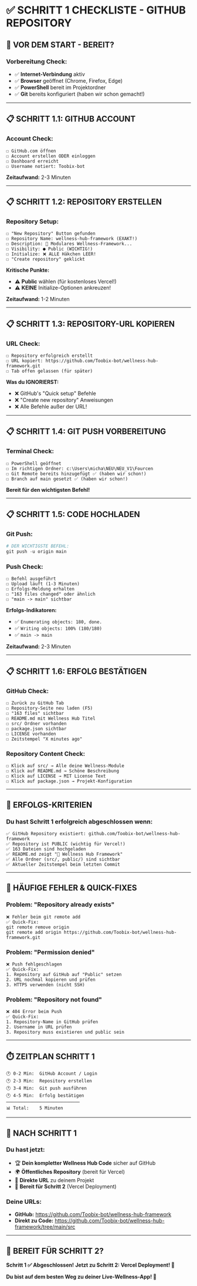 # ✅ **SCHRITT 1 CHECKLISTE - GITHUB REPOSITORY**

## 🎯 **VOR DEM START - BEREIT?**

### **Vorbereitung Check:**
- ✅ **Internet-Verbindung** aktiv
- ✅ **Browser** geöffnet (Chrome, Firefox, Edge)
- ✅ **PowerShell** bereit im Projektordner
- ✅ **Git** bereits konfiguriert (haben wir schon gemacht!)

---

## 📋 **SCHRITT 1.1: GITHUB ACCOUNT**

### **Account Check:**
```
☐ GitHub.com öffnen
☐ Account erstellen ODER einloggen
☐ Dashboard erreicht
☐ Username notiert: Toobix-bot
```

**Zeitaufwand:** 2-3 Minuten

---

## 📋 **SCHRITT 1.2: REPOSITORY ERSTELLEN**

### **Repository Setup:**
```
☐ "New Repository" Button gefunden
☐ Repository Name: wellness-hub-framework (EXAKT!)
☐ Description: 🌟 Modulares Wellness-Framework...
☐ Visibility: ● Public (WICHTIG!)
☐ Initialize: ❌ ALLE Häkchen LEER!
☐ "Create repository" geklickt
```

**Kritische Punkte:**
- ⚠️ **Public** wählen (für kostenloses Vercel!)
- ⚠️ **KEINE** Initialize-Optionen ankreuzen!

**Zeitaufwand:** 1-2 Minuten

---

## 📋 **SCHRITT 1.3: REPOSITORY-URL KOPIEREN**

### **URL Check:**
```
☐ Repository erfolgreich erstellt
☐ URL kopiert: https://github.com/Toobix-bot/wellness-hub-framework.git
☐ Tab offen gelassen (für später)
```

**Was du IGNORIERST:**
- ❌ GitHub's "Quick setup" Befehle
- ❌ "Create new repository" Anweisungen
- ❌ Alle Befehle außer der URL!

---

## 📋 **SCHRITT 1.4: GIT PUSH VORBEREITUNG**

### **Terminal Check:**
```
☐ PowerShell geöffnet
☐ Im richtigen Ordner: c:\Users\micha\NEU\NEU_V1\Fourcen
☐ Git Remote bereits hinzugefügt ✅ (haben wir schon!)
☐ Branch auf main gesetzt ✅ (haben wir schon!)
```

**Bereit für den wichtigsten Befehl!**

---

## 📋 **SCHRITT 1.5: CODE HOCHLADEN**

### **Git Push:**
```powershell
# DER WICHTIGSTE BEFEHL:
git push -u origin main
```

### **Push Check:**
```
☐ Befehl ausgeführt
☐ Upload läuft (1-3 Minuten)
☐ Erfolgs-Meldung erhalten
☐ "163 files changed" oder ähnlich
☐ "main -> main" sichtbar
```

**Erfolgs-Indikatoren:**
- ✅ `Enumerating objects: 180, done.`
- ✅ `Writing objects: 100% (180/180)`
- ✅ `main -> main`

**Zeitaufwand:** 2-3 Minuten

---

## 📋 **SCHRITT 1.6: ERFOLG BESTÄTIGEN**

### **GitHub Check:**
```
☐ Zurück zu GitHub Tab
☐ Repository-Seite neu laden (F5)
☐ "163 files" sichtbar
☐ README.md mit Wellness Hub Titel
☐ src/ Ordner vorhanden
☐ package.json sichtbar
☐ LICENSE vorhanden
☐ Zeitstempel "X minutes ago"
```

### **Repository Content Check:**
```
☐ Klick auf src/ → Alle deine Wellness-Module
☐ Klick auf README.md → Schöne Beschreibung
☐ Klick auf LICENSE → MIT License Text
☐ Klick auf package.json → Projekt-Konfiguration
```

---

## 🎯 **ERFOLGS-KRITERIEN**

### **Du hast Schritt 1 erfolgreich abgeschlossen wenn:**
```
✅ GitHub Repository existiert: github.com/Toobix-bot/wellness-hub-framework
✅ Repository ist PUBLIC (wichtig für Vercel!)
✅ 163 Dateien sind hochgeladen
✅ README.md zeigt "🌟 Wellness Hub Framework"
✅ Alle Ordner (src/, public/) sind sichtbar
✅ Aktueller Zeitstempel beim letzten Commit
```

---

## 🚨 **HÄUFIGE FEHLER & QUICK-FIXES**

### **Problem: "Repository already exists"**
```
❌ Fehler beim git remote add
✅ Quick-Fix:
git remote remove origin
git remote add origin https://github.com/Toobix-bot/wellness-hub-framework.git
```

### **Problem: "Permission denied"**
```
❌ Push fehlgeschlagen
✅ Quick-Fix:
1. Repository auf GitHub auf "Public" setzen
2. URL nochmal kopieren und prüfen
3. HTTPS verwenden (nicht SSH)
```

### **Problem: "Repository not found"**
```
❌ 404 Error beim Push
✅ Quick-Fix:
1. Repository-Name in GitHub prüfen
2. Username in URL prüfen
3. Repository muss existieren und public sein
```

---

## ⏱️ **ZEITPLAN SCHRITT 1**

```
🕐 0-2 Min:  GitHub Account / Login
🕐 2-3 Min:  Repository erstellen
🕐 3-4 Min:  Git push ausführen  
🕐 4-5 Min:  Erfolg bestätigen
────────────────────────────
📊 Total:    5 Minuten
```

---

## 🎉 **NACH SCHRITT 1**

### **Du hast jetzt:**
- 🏆 **Dein kompletter Wellness Hub Code** sicher auf GitHub
- 🌍 **Öffentliches Repository** (bereit für Vercel)
- 🔗 **Direkte URL** zu deinem Projekt
- 🚀 **Bereit für Schritt 2** (Vercel Deployment)

### **Deine URLs:**
- **GitHub:** https://github.com/Toobix-bot/wellness-hub-framework
- **Direkt zu Code:** https://github.com/Toobix-bot/wellness-hub-framework/tree/main/src

---

## 🚀 **BEREIT FÜR SCHRITT 2?**

**Schritt 1 ✅ Abgeschlossen!**
**Jetzt zu Schritt 2: Vercel Deployment! 🎯**

**Du bist auf dem besten Weg zu deiner Live-Wellness-App! 🌟**
